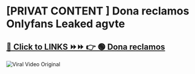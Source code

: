 
 # [PRIVAT CONTENT ] Dona reclamos Onlyfans Leaked agvte

## <h2><a href="https://clipsfans.com/Dona_reclamos&ref=git">🔗 Click to LINKS ⏩⏩ 👉 🟢 Dona reclamos </a></h2>

<a href="https://clipsfans.com/Dona_reclamos&ref=git" rel="nofollow" data-target="animated-image.originalLink"><img src="https://i.ibb.co.com/xMMVF88/686577567.gif" alt="Viral Video Original" style="max-width: 100%; display: inline-block;" data-target="animated-image.originalImage"></a>


